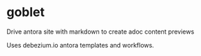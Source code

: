 # goblet
Drive antora site with markdown to create adoc content previews


Uses debezium.io antora templates and workflows.